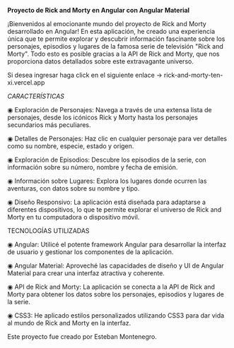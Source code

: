 **Proyecto de Rick and Morty en Angular con Angular Material**

¡Bienvenidos al emocionante mundo del proyecto de Rick and Morty desarrollado en Angular! En esta aplicación, he creado una experiencia única que te permite explorar y descubrir información fascinante sobre los personajes, episodios y lugares de la famosa serie de televisión "Rick and Morty". Todo esto es posible gracias a la API de Rick and Morty, que nos proporciona datos detallados sobre este extravagante universo.

Si desea ingresar haga click en el siguiente enlace -> rick-and-morty-ten-xi.vercel.app

_CARACTERÍSTICAS_

◉ Exploración de Personajes: Navega a través de una extensa lista de personajes, desde los icónicos Rick y Morty hasta los personajes secundarios más peculiares.

◉ Detalles de Personajes: Haz clic en cualquier personaje para ver detalles como su nombre, especie, estado y origen.

◉ Exploración de Episodios: Descubre los episodios de la serie, con información sobre su número, nombre y fecha de emisión.

◉ Información sobre Lugares: Explora los lugares donde ocurren las aventuras, con datos sobre su nombre y tipo.

◉ Diseño Responsivo: La aplicación está diseñada para adaptarse a diferentes dispositivos, lo que te permite explorar el universo de Rick and Morty en tu computadora o dispositivo móvil.

TECNOLOGÍAS UTILIZADAS

◉ Angular: Utilicé el potente framework Angular para desarrollar la interfaz de usuario y gestionar los componentes de la aplicación.

◉ Angular Material: Aproveché las capacidades de diseño y UI de Angular Material para crear una interfaz atractiva y coherente.

◉ API de Rick and Morty: La aplicación se conecta a la API de Rick and Morty para obtener los datos sobre los personajes, episodios y lugares de la serie.

◉ CSS3: He aplicado estilos personalizados utilizando CSS3 para dar vida al mundo de Rick and Morty en la interfaz.

Este proyecto fue creado por Esteban Montenegro.

